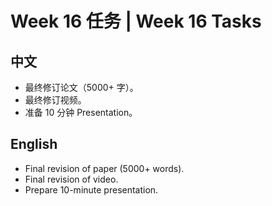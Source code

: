 # Week 16 任务 | Week 16 Tasks

## 中文
- 最终修订论文（5000+ 字）。
- 最终修订视频。
- 准备 10 分钟 Presentation。

## English
- Final revision of paper (5000+ words).
- Final revision of video.
- Prepare 10-minute presentation.
